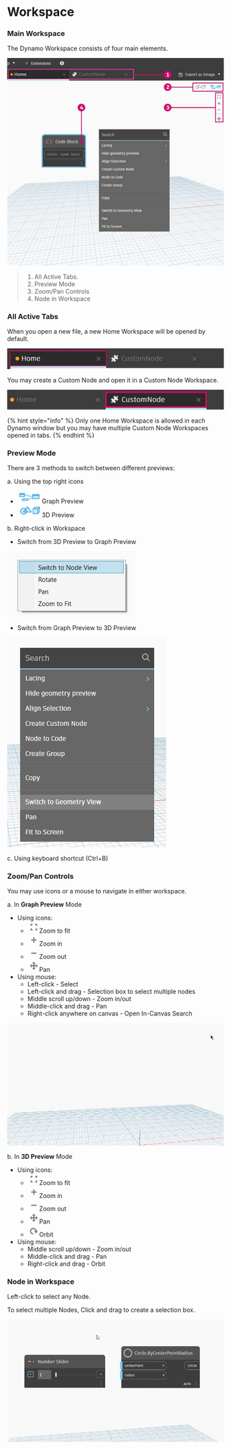# Workspace

### Main Workspace

The Dynamo Workspace consists of four main elements.

![](<../.gitbook/assets/workspace - ui (2).jpg>)

> 1. All Active Tabs.
> 2. Preview Mode
> 3. Zoom/Pan Controls
> 4. Node in Workspace

### All Active Tabs

When you open a new file, a new Home Workspace will be opened by default.

![](<../.gitbook/assets/workspace - home tab.jpg>)

You may create a Custom Node and open it in a Custom Node Workspace.

![](<../.gitbook/assets/workspace - custom node tab (1).jpg>)

{% hint style="info" %}
Only one Home Workspace is allowed in each Dynamo window but you may have multiple Custom Node Workspaces opened in tabs.
{% endhint %}

### Preview Mode

There are 3 methods to switch between different previews:

a. Using the top right icons

* ![](<../.gitbook/assets/2.3-04 Graph preview icon.jpg>)Graph Preview
* ![](<../.gitbook/assets/2.3-05 3D preview icon.jpg>)3D Preview

b. Right-click in Workspace

* Switch from 3D Preview to Graph Preview

![](<../.gitbook/assets/workspace - right click switch to graph view.jpg>)

* Switch from Graph Preview to 3D Preview

![](<../.gitbook/assets/workspace - right click switch to geometry.jpg>)

c. Using keyboard shortcut (Ctrl+B)

### Zoom/Pan Controls

You may use icons or a mouse to navigate in either workspace.

a. In **Graph Preview** Mode

* Using icons:
  * ![](<../.gitbook/assets/2.3-08 graph preview zoom to fitpsd.jpg>)Zoom to fit
  * ![](<../.gitbook/assets/2.3-09 graph preview zoom in.jpg>)Zoom in
  * ![](<../.gitbook/assets/2.3-10 graph preview zoom out.jpg>)Zoom out
  * ![](<../.gitbook/assets/2.3-11 graph preview pan.jpg>)Pan
* Using mouse:
  * Left-click - Select
  * Left-click and drag - Selection box to select multiple nodes
  * Middle scroll up/down - Zoom in/out
  * Middle-click and drag - Pan
  * Right-click anywhere on canvas - Open In-Canvas Search

![](<../.gitbook/assets/workspace - in canvas search.gif>)

b. In **3D Preview** Mode

* Using icons:
  * ![](<../.gitbook/assets/2.3-08 graph preview zoom to fitpsd.jpg>)Zoom to fit
  * ![](<../.gitbook/assets/2.3-09 graph preview zoom in.jpg>)Zoom in
  * ![](<../.gitbook/assets/2.3-10 graph preview zoom out.jpg>)Zoom out
  * ![](<../.gitbook/assets/2.3-11 graph preview pan.jpg>)Pan
  * ![](<../.gitbook/assets/2.3-13 3D preview orbit.jpg>)Orbit
* Using mouse:
  * Middle scroll up/down - Zoom in/out
  * Middle-click and drag - Pan
  * Right-click and drag - Orbit

### Node in Workspace

Left-click to select any Node.

To select multiple Nodes, Click and drag to create a selection box.

![](<../.gitbook/assets/workspace - selection box.gif>)
